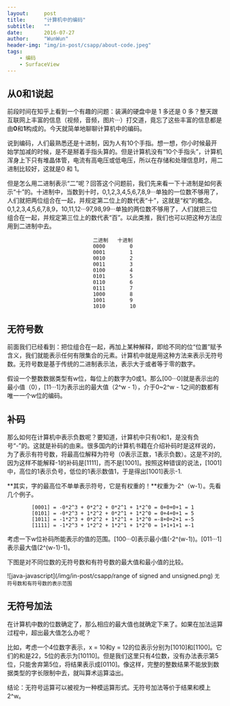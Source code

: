 ```yaml
---
layout:     post
title:      "计算机中的编码"
subtitle:   ""
date:       2016-07-27
author:     "WunWun"
header-img: "img/in-post/csapp/about-code.jpeg"
tags:
    - 编码
    - SurfaceView
---
```


## 从0和1说起

前段时间在知乎上看到一个有趣的问题：装满的硬盘中是 1 多还是 0 多？整天跟互联网上丰富的信息（视频，音频，图片···）打交道，竟忘了这些丰富的信息都是由**0**和**1**构成的。今天就简单地聊聊计算机中的编码。

说到编码，人们最熟悉还是十进制，因为人有10个手指。想一想，你小时候最开始学加减的时候，是不是掰着手指头算的。但是计算机没有“10个手指头”，计算机浑身上下只有堆晶体管，电流有高电压或低电压，所以在存储和处理信息时，用二进制比较好，这就是0 和 1。

但是怎么用二进制表示“二”呢？回答这个问题前，我们先来看一下十进制是如何表示“十”的。十进制中，当数到十时，0,1,2,3,4,5,6,7,8,9···单独的一位数不够用了，人们就把两位组合在一起，并规定第二位上的数代表“十”，这就是“权”的概念。0,1,2,3,4,5,6,7,8,9，10,11,12···97,98,99···单独的两位数不够用了，人们就把三位组合在一起，并规定第三位上的数代表“百”。以此类推，我们也可以把这种方法应用到二进制中去。

								二进制	  十进制
								0000 		0
								0001 		1
								0010 		2
								0011 		3
								0100 		4
								0101 		5
								0110 		6
								0111 		7
								1000 		8
								1001 		9
								1010 		10



## 无符号数

前面我们已经看到：把位组合在一起，再加上某种解释，即给不同的位“位置”赋予含义，我们就能表示任何有限集合的元素。计算机中就是用这种方法来表示无符号数。无符号数是基于传统的二进制表示法，表示大于或者等于零的数字。

假设一个整数数据类型有w位，每位上的数字为0或1。那么[00···0]就是表示出的最小值（0），[11···1]为表示出的最大值（2^w - 1），介于0~2^w - 1之间的数都有唯一一个w位的编码。

## 补码

那么如何在计算机中表示负数呢？要知道，计算机中只有0和1，是没有负号“-”的。这就是补码的由来。很多国内的计算机书籍在介绍补码时是这样说的，为了表示有符号数，将最高位解释为符号（0表示正数，1表示负数）。这是不对的,因为这样不能解释-1的补码是[1111]，而不是[1001]。按照这种错误的说法，[1001]中，高位的1表示负号，低位的1表示数值1，于是得出[1001]表示-1.

**其实，字的最高位不单单表示符号，它是有权重的！**权重为-2^（w-1）。先看几个例子。

			[0001] = -0*2^3 + 0*2^2 + 0*2^1 + 1*2^0 = 0+0+0+1 = 1
			[0101] = -0*2^3 + 1*2^2 + 0*2^1 + 1*2^0 = 0+4+0+1 = 5
			[1011] = -1*2^3 + 0*2^2 + 1*2^1 + 1*2^0 =-8+0+2+1 =-5
			[1111] = -1*2^3 + 1*2^2 + 1*2^1 + 1*2^0 = 1+1+1+1 =-1

考虑一下w位补码所能表示的值的范围。[100···0]表示最小值(-2^(w-1))。[011···1]表示最大值(2^(w-1)-1)。

下图是对不同位数的无符号数和有符号数的最大值和最小值的比较。

![java-javascript](/img/in-post/csapp/range of signed and unsigned.png)
<small class="img-hint">无符号数和有符号数的表示范围</small>

## 无符号加法

在计算机中数的位数确定了，那么相应的最大值也就确定下来了。如果在加法运算过程中，超出最大值怎么办呢？

比如，考虑一个4位数字表示，x = 10和y = 12的位表示分别为[1010]和[1100]。它们的和是22，5位的表示为[10110]。但是我们这里只有4位数，没有办法表示第5位，只能舍弃第5位，将结果表示成[0110]。像这样，完整的整数结果不能放到数据类型的字长限制中去，就叫算术运算溢出。

结论：无符号运算可以被视为一种模运算形式。无符号加法等价于结果和模上2^w。